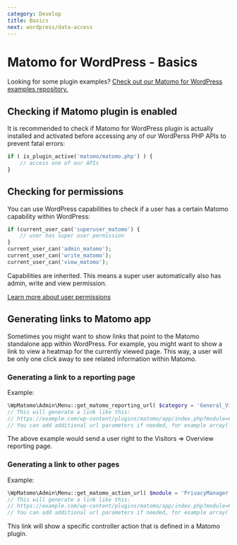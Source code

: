 ```yaml
---
category: Develop
title: Basics
next: wordpress/data-access
---
```

# Matomo for WordPress - Basics

Looking for some plugin examples? [Check out our Matomo for WordPress examples repository.](https://github.com/matomo-org/matomo-wordpress-plugin-examples)

## Checking if Matomo plugin is enabled

It is recommended to check if Matomo for WordPress plugin is actually installed and activated before accessing any of our
WordPerss PHP APIs to prevent fatal errors:

```php
if ( is_plugin_active('matomo/matomo.php') ) {
    // access one of our APIs
}
```

## Checking for permissions

You can use WordPress capabilities to check if a user has a certain Matomo capability within WordPress:

```php
if (current_user_can('superuser_matomo') {
    // user has super user permission
}
current_user_can('admin_matomo');
current_user_can('write_matomo');
current_user_can('view_matomo');
```

Capabilities are inherited. This means a super user automatically also has admin, write and view permission.

[Learn more about user permissions](https://developer.matomo/guides/permissions)

## Generating links to Matomo app

Sometimes you might want to show links that point to the Matomo standalone app within WordPress. For example,
you might want to show a link to view a heatmap for the currently viewed page. This way, a user will be only one click away to see
related information within Matomo.

### Generating a link to a reporting page

Example:

```php
\WpMatomo\Admin\Menu::get_matomo_reporting_url( $category = 'General_Visitors', $subcategory = 'General_Overview', $additional_url_params = array() );
// This will generate a link like this:
// https://example.com/wp-content/plugins/matomo/app/index.php?module=CoreHome&action=index&idSite=1&period=day&date=yesterday#?idSite=1&period=day&date=yesterday&category=General_Visitors&subcategory=General_Overview
// You can add additional url parameters if needed, for example array('idGoal' = 1)
```

The above example would send a user right to the Visitors => Overview reporting page.

### Generating a link to other pages

Example:

```php
\WpMatomo\Admin\Menu::get_matomo_action_url( $module = 'PrivacyManager', $action = 'privacySettings', $additional_url_params = array() );
// This will generate a link like this:
// https://example.com/wp-content/plugins/matomo/app/index.php?module=PrivacyManager&action=privacySettings&idSite=1&period=day&date=yesterday
// You can add additional url parameters if needed, for example array('idGoal' = 1)
```

This link will show a specific controller action that is defined in a Matomo plugin.